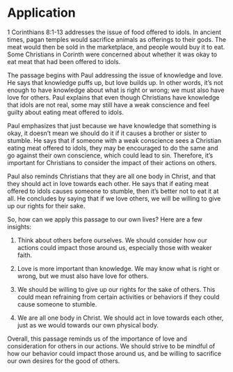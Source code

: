 # Application

1 Corinthians 8:1-13 addresses the issue of food offered to idols. In ancient times, pagan temples would sacrifice animals as offerings to their gods. The meat would then be sold in the marketplace, and people would buy it to eat. Some Christians in Corinth were concerned about whether it was okay to eat meat that had been offered to idols.

The passage begins with Paul addressing the issue of knowledge and love. He says that knowledge puffs up, but love builds up. In other words, it’s not enough to have knowledge about what is right or wrong; we must also have love for others. Paul explains that even though Christians have knowledge that idols are not real, some may still have a weak conscience and feel guilty about eating meat offered to idols.

Paul emphasizes that just because we have knowledge that something is okay, it doesn’t mean we should do it if it causes a brother or sister to stumble. He says that if someone with a weak conscience sees a Christian eating meat offered to idols, they may be encouraged to do the same and go against their own conscience, which could lead to sin. Therefore, it’s important for Christians to consider the impact of their actions on others.

Paul also reminds Christians that they are all one body in Christ, and that they should act in love towards each other. He says that if eating meat offered to idols causes someone to stumble, then it’s better not to eat it at all. He concludes by saying that if we love others, we will be willing to give up our rights for their sake.

So, how can we apply this passage to our own lives? Here are a few insights:

1. Think about others before ourselves. We should consider how our actions could impact those around us, especially those with weaker faith.

2. Love is more important than knowledge. We may know what is right or wrong, but we must also have love for others.

3. We should be willing to give up our rights for the sake of others. This could mean refraining from certain activities or behaviors if they could cause someone to stumble.

4. We are all one body in Christ. We should act in love towards each other, just as we would towards our own physical body.

Overall, this passage reminds us of the importance of love and consideration for others in our actions. We should strive to be mindful of how our behavior could impact those around us, and be willing to sacrifice our own desires for the good of others.


